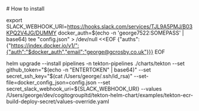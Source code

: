 # How to install

export SLACK_WEBHOOK_URI=https://hooks.slack.com/services/TJL9A5PMJ/B03KPQ2V4JG/DUMMY
docker_auth=$(echo -n 'george7522:SOMEPASS' | base64)
tee "config.json" > /dev/null <<EOF
{"auths":{"https://index.docker.io/v1/":{"auth":"$docker_auth","email":"george@gcrosby.co.uk"}}}
EOF

helm upgrade --install pipelines -n tekton-pipelines ./charts/tekton --set github_token="$(echo -n "ENTERTOKEN" | base64)"  --set secret_ssh_key="$(cat /Users/george/.ssh/id_rsa)" --set-file=docker_config_json=config.json --set secret_slack_webhook_uri=${SLACK_WEBHOOK_URI} --values /Users/george/dev/cogitogroupltd/tekton-helm-chart/examples/tekton-ecr-build-deploy-secret/values-override.yaml